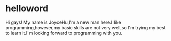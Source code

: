 # helloword
Hi gays!
My name is JoyceHu,I'm a new man here.I like programming,however,my basic skills are not very well,so I'm trying my best to learn it.I'm looking forward to programming with you. 

